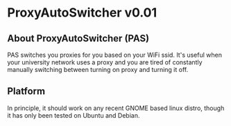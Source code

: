 # ProxyAutoSwitcher v0.01

## About ProxyAutoSwitcher (PAS)
PAS switches you proxies for you based on your WiFi ssid. It's useful when your
university network uses a proxy and you are tired of constantly manually
switching between turning on proxy and turning it off.

## Platform
In principle, it should work on any recent GNOME based linux distro, though it
has only been tested on Ubuntu and Debian.
